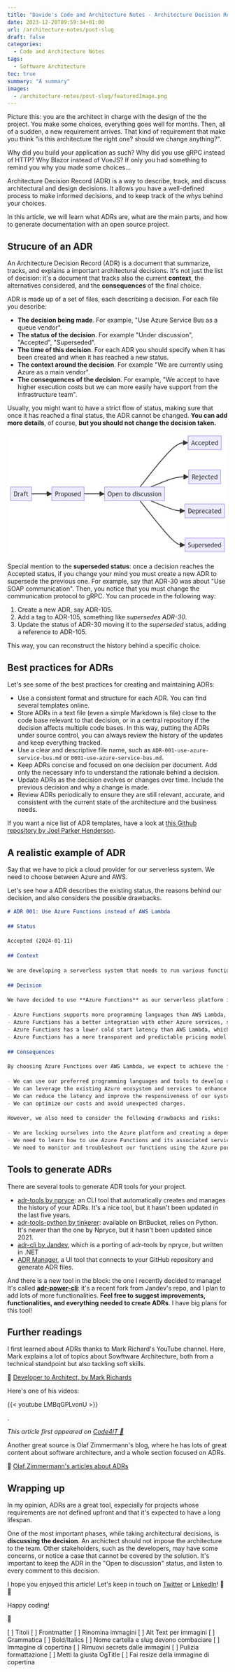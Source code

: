 ```yaml
---
title: "Davide's Code and Architecture Notes - Architecture Decision Records"
date: 2023-12-20T09:59:34+01:00
url: /architecture-notes/post-slug
draft: false
categories:
  - Code and Architecture Notes
tags:
  - Software Architecture
toc: true
summary: "A summary"
images:
  - /architecture-notes/post-slug/featuredImage.png
---
```


Picture this: you are the architect in charge with the design of the the project. You make some choices, everything goes well for months. Then, all of a sudden, a new requirement arrives. That kind of requirement that make you think "is this architecture the right one? should we change anything?".

Why did you build your application as such? Why did you use gRPC instead of HTTP? Why Blazor instead of VueJS? If only you had something to remind you why you made some choices...

Architecture Decision Record (ADR) is a way to describe, track, and discuss architectural and design decisions. It allows you have a well-defined process to make informed decisions, and to keep track of the _whys_ behind your choices.

In this article, we will learn what ADRs are, what are the main parts, and how to generate documentation with an open source project.

## Strucure of an ADR

An Architecture Decision Record (ADR) is a document that summarize, tracks, and explains a important architectural decisions. It's not just the list of decision: it's a document that tracks also the current **context**, the alternatives considered, and the **consequences** of the final choice.

ADR is made up of a set of files, each describing a decision. For each file you describe:

- **The decision being made**. For example, "Use Azure Service Bus as a queue vendor".
- **The status of the decision**. For example "Under discussion", "Accepted", "Superseded".
- **The time of this decision**. For each ADR you should specify when it has been created and when it has reached a new status.
- **The context around the decision**. For example "We are currently using Azure as a main vendor".
- **The consequences of the decision**. For example, "We accept to have higher execution costs but we can more easily have support from the infrastructure team".

Usually, you might want to have a strict flow of status, making sure that once it has reached a final status, the ADR cannot be changed. **You can add more details**, of course, **but you should not change the decision taken.**

![ADR status flow](./adr-status.png)

Special mention to the **superseded status**: once a decision reaches the Accepted status, if you change your mind you must create a new ADR to supersede the previous one. For example, say that ADR-30 was about "Use SOAP communication". Then, you notice that you must change the communication protocol to gRPC. You can procede in the following way:

1. Create a new ADR, say ADR-105.
2. Add a tag to ADR-105, something like _supersedes ADR-30_.
3. Update the status of ADR-30 moving it to the _superseded_ status, adding a reference to ADR-105.

This way, you can reconstruct the history behind a specific choice.

## Best practices for ADRs

Let's see some of the best practices for creating and maintaining ADRs:

- Use a consistent format and structure for each ADR. You can find several templates online.
- Store ADRs in a text file (even a simple Markdown is file) close to the code base relevant to that decision, or in a central repository if the decision affects multiple code bases. In this way, putting the ADRs under source control, you can always review the history of the updates and keep everything tracked.
- Use a clear and descriptive file name, such as `ADR-001-use-azure-service-bus.md` or `0001-use-azure-service-bus.md`.
- Keep ADRs concise and focused on one decision per document. Add only the necessary info to understand the rationale behind a decision.
- Update ADRs as the decision evolves or changes over time. Include the previous decision and why a change is made.
- Review ADRs periodically to ensure they are still relevant, accurate, and consistent with the current state of the architecture and the business needs.

If you want a nice list of ADR templates, have a look at [this Github repository by Joel Parker Henderson](https://github.com/joelparkerhenderson/architecture-decision-record/tree/main/locales/en/templates).

## A realistic example of ADR

Say that we have to pick a cloud provider for our serverless system. We need to choose between Azure and AWS.

Let's see how a ADR describes the existing status, the reasons behind our decision, and also considers the possible drawbacks.

```markdown
# ADR 001: Use Azure Functions instead of AWS Lambda

## Status

Accepted (2024-01-11)

## Context

We are developing a serverless system that needs to run various functions in response to events such as HTTP requests, database changes, or message queue triggers. We need to choose a cloud provider that offers a reliable, scalable, and cost-effective platform for running these functions.

## Decision

We have decided to use **Azure Functions** as our serverless platform instead of AWS Lambda. The main reasons for this decision are:

- Azure Functions supports more programming languages than AWS Lambda, including C#, Java, JavaScript, Python, PowerShell, and TypeScript. This gives us more flexibility and choice in developing our functions.
- Azure Functions has a better integration with other Azure services, such as Azure Storage, Azure Cosmos DB, Azure Event Hubs, and Azure Service Bus. This makes it easier to connect our functions to various data sources and destinations.
- Azure Functions has a lower cold start latency than AWS Lambda, which means that our functions will start faster when they are invoked for the first time or after a period of inactivity. This improves the user experience and reduces the response time of our system.
- Azure Functions has a more transparent and predictable pricing model than AWS Lambda, which charges based on the number of requests, the execution time, and the memory allocation of each function. Azure Functions charges based on the number of executions, the execution time, and the memory consumption of the whole function app, which is a logical grouping of functions. This makes it easier to estimate and control our costs.

## Consequences

By choosing Azure Functions over AWS Lambda, we expect to achieve the following benefits:

- We can use our preferred programming languages and tools to develop our functions.
- We can leverage the existing Azure ecosystem and services to enhance our system functionality and performance.
- We can reduce the latency and improve the responsiveness of our system.
- We can optimize our costs and avoid unexpected charges.

However, we also need to consider the following drawbacks and risks:

- We are locking ourselves into the Azure platform and creating a dependency on a single cloud provider. This may limit our options and increase our switching costs in the future.
- We need to learn how to use Azure Functions and its associated services and tools. This may require additional training and documentation for our team members.
- We need to monitor and troubleshoot our functions using the Azure portal or other third-party tools. This may introduce some complexity and overhead in our system operations.
```

## Tools to generate ADRs

There are several tools to generate ADR tools for your project.

- [adr-tools by npryce](https://github.com/npryce/adr-tools): an CLI tool that automatically creates and manages the history of your ADRs. It's a nice tool, but it hasn't been updated in the last five years.
- [adr-tools-python by tinkerer](https://bitbucket.org/tinkerer_/adr-tools-python/src/master/): available on BitBucket, relies on Python. It's newer than the one by Npryce, but it hasn't been updated since 2021.
- [adr-cli by Jandev](https://github.com/Jandev/adr-cli), which is a porting of adr-tools by npryce, but written in .NET
- [ADR Manager](https://github.com/adr/adr-manager), a UI tool that connects to your GitHub repository and generate ADR files.

And there is a new tool in the block: the one I recently decided to manage! It's called **[adr-power-cli](https://github.com/bellons91/adr-power-cli)**: it's a recent fork from Jandev's repo, and I plan to add lots of more functionalities. **Feel free to suggest improvements, functionalities, and everything needed to create ADRs**. I have big plans for this tool!

## Further readings

I first learned about ADRs thanks to Mark Richard's YouTube channel. Here, Mark explains a lot of topics about Sowftware Architecture, both from a technical standpoint but also tackling soft skills.

🔗 [Developer to Architect, by Mark Richards](https://www.developertoarchitect.com/lessons/)

Here's one of his videos:

{{< youtube LMBqGPLvonU >}}

.

_This article first appeared on [Code4IT 🐧](https://www.code4it.dev/)_

Another great source is Olaf Zimmermann's blog, where he has lots of great content about software architecture, and a whole section focused on ADRs.

🔗 [Olaf Zimmermann's articles about ADRs](https://ozimmer.ch/tags/#architectural-decisions)  

## Wrapping up

In my opinion, ADRs are a great tool, expecially for projects whose requirements are not defined upfront and that it's expected to have a long lifespan.

One of the most important phases, while taking architectural decisions, is **discussing the decision**. An archictect should not impose the architecture to the team. Other stakeholders, such as the developers, may have some concerns, or notice a case that cannot be covered by the solution. It's important to keep the ADR in the "Open to discussion" status, and listen to every comment to this decision.

I hope you enjoyed this article! Let's keep in touch on [Twitter](https://twitter.com/BelloneDavide) or [LinkedIn](https://www.linkedin.com/in/BelloneDavide/)! 🤜🤛

Happy coding!

🐧

[ ] Titoli
[ ] Frontmatter
[ ] Rinomina immagini
[ ] Alt Text per immagini
[ ] Grammatica
[ ] Bold/Italics
[ ] Nome cartella e slug devono combaciare
[ ] Immagine di copertina
[ ] Rimuovi secrets dalle immagini
[ ] Pulizia formattazione
[ ] Metti la giusta OgTitle
[ ] Fai resize della immagine di copertina
